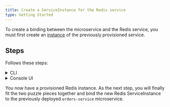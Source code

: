 ```yaml
---
title: Create a ServiceInstance for the Redis service
type: Getting Started
---
```


To create a binding between the microservice and the Redis service, you must first create an [instance](https://svc-cat.io/docs/walkthrough/#step-4---creating-a-new-serviceinstance) of the previously provisioned service.

## Steps

Follows these steps:

<div tabs name="steps" group="create-redis-instance">
  <details>
  <summary label="cli">
  CLI
  </summary>

1. Create a ServiceInstance CR. You will provision the [Redis](https://redis.io/) service with its `micro` plan:

   ```yaml
   cat <<EOF | kubectl apply -f -
   apiVersion: servicecatalog.k8s.io/v1beta1
   kind: ServiceInstance
   metadata:
     name: redis-service
     namespace: orders-service
   spec:
     serviceClassExternalName: redis
     servicePlanExternalName: micro
     parameters:
       imagePullPolicy: Always
   EOF
   ```

2. Check if the ServiceInstance CR was created. The last condition in the CR status should state `Ready True`:

   ```bash
   kubectl get serviceinstance redis-service -n orders-service -o=jsonpath="{range .status.conditions[*]}{.type}{'\t'}{.status}{'\n'}{end}"
   ```

    </details>
    <details>
    <summary label="console-ui">
    Console UI
    </summary>

1. Go to **Service Management** > **Catalog** in the left navigation panel.

2. Switch to the **Add-Ons** tab and select **[Experimental] Redis**.

 > **TIP:** You can also use the search box in the upper right corner of the Console UI to find the service.

3. Select **Add** to provision Redis and create its instance in the `orders-service` Namespace.

4. Change the **Name** to `redis-service` to match the name of the service, leave `micro` in the **Plan** drop-down list, and set **Image pull policy** to `Always`.

5. Select **Create** to confirm the changes.

You will be redirected to the **Catalog Management** > **Instances** > **redis-service** view. Wait until the status of the instance changes from `PROVISIONING` to `RUNNING`.

    </details>
</div>

You now have a provisioned Redis instance. As the next step, you will finally fit the two puzzle pieces together and bind the new Redis ServiceInstance to the previously deployed `orders-service` microservice.
